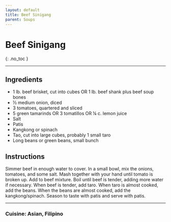 ```yaml
---
layout: default
title: Beef Sinigang
parent: Soups
---
```


# Beef Sinigang
{: .no_toc }

---

## Ingredients
<ul>
	<li>1 lb. beef brisket, cut into cubes OR 1 lb. beef shank plus beef soup bones</li>
	<li>½ medium onion, diced</li>
	<li>3 tomatoes, quartered and sliced</li>
	<li>5 green tamarinds OR 3 tomatillos OR ¼ c. lemon juice</li>
	<li>Salt</li>
	<li>Patis</li>
	<li>Kangkong or spinach</li>
	<li>Tao, cut into large cubes, probably 1 small taro</li>
	<li>Long beans or green beans, small bunch</li>
</ul>

## Instructions
Simmer beef in enough water to cover. In a small bowl, mix the onions, tomatoes, and some salt. Mash together with your hand until tomato is broken up. Add to beef mixture. Boil until beef is tender, adding more water if necessary. When beef is tender, add taro. When taro is almost cooked, add the beans. When the beans are almost cooked, add the kangkong/spinach. Season to taste with patis and serve with patis.


--- 

### Cuisine: Asian, Filipino